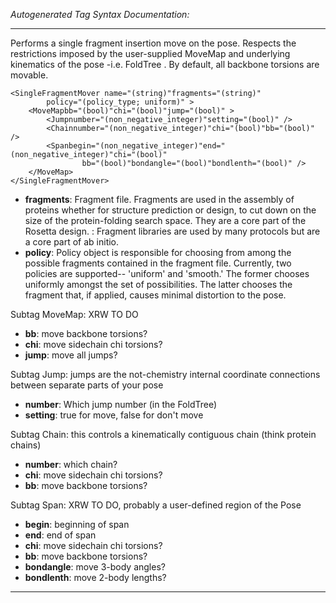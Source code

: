 _Autogenerated Tag Syntax Documentation:_

---
Performs a single fragment insertion move on the pose. Respects the restrictions imposed by the user-supplied MoveMap and underlying kinematics of the pose -i.e. FoldTree . By default, all backbone torsions are movable.

```
<SingleFragmentMover name="(string)"fragments="(string)"
        policy="(policy_type; uniform)" >
    <MoveMapbb="(bool)"chi="(bool)"jump="(bool)" >
        <Jumpnumber="(non_negative_integer)"setting="(bool)" />
        <Chainnumber="(non_negative_integer)"chi="(bool)"bb="(bool)" />
        <Spanbegin="(non_negative_integer)"end="(non_negative_integer)"chi="(bool)"
                bb="(bool)"bondangle="(bool)"bondlenth="(bool)" />
    </MoveMap>
</SingleFragmentMover>
```

-   **fragments**: Fragment file. Fragments are used in the assembly of proteins whether for structure prediction or design, to cut down on the size of the protein-folding search space. They are a core part of the Rosetta design. : Fragment libraries are used by many protocols but are a core part of ab initio.
-   **policy**: Policy object is responsible for choosing from among the possible fragments contained in the fragment file. Currently, two policies are supported-- 'uniform' and 'smooth.' The former chooses uniformly amongst the set of possibilities. The latter chooses the fragment that, if applied, causes minimal distortion to the pose.


Subtag MoveMap:   XRW TO DO

-   **bb**: move backbone torsions?
-   **chi**: move sidechain chi torsions?
-   **jump**: move all jumps?


Subtag Jump:   jumps are the not-chemistry internal coordinate connections between separate parts of your pose

-   **number**: Which jump number (in the FoldTree)
-   **setting**: true for move, false for don't move

Subtag Chain:   this controls a kinematically contiguous chain (think protein chains)

-   **number**: which chain?
-   **chi**: move sidechain chi torsions?
-   **bb**: move backbone torsions?

Subtag Span:   XRW TO DO, probably a user-defined region of the Pose

-   **begin**: beginning of span
-   **end**: end of span
-   **chi**: move sidechain chi torsions?
-   **bb**: move backbone torsions?
-   **bondangle**: move 3-body angles?
-   **bondlenth**: move 2-body lengths?

---
